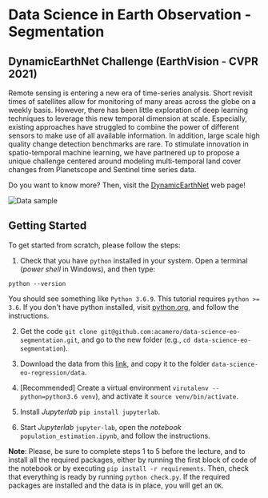 # Data Science in Earth Observation - Segmentation

## DynamicEarthNet Challenge (EarthVision - CVPR 2021)

Remote sensing is entering a new era of time-series analysis. Short revisit times of satellites allow for monitoring of many areas across the globe on a weekly basis. However, there has been little exploration of deep learning techniques to leverage this new temporal dimension at scale. Especially, existing approaches have struggled to combine the power of different sensors to make use of all available information. In addition, large scale high quality change detection benchmarks are rare. To stimulate innovation in spatio-temporal machine learning, we have partnered up to propose a unique challenge centered around modeling multi-temporal land cover changes from Planetscope and Sentinel time series data.

Do you want to know more? Then, visit the [DynamicEarthNet](https://codalab.lisn.upsaclay.fr/competitions/2882) web page!

![Data sample](challenge_sample_cube.gif)


## Getting Started

To get started from scratch, please follow the steps:

1. Check that you have `python` installed in your system. Open a terminal (*power shell* in Windows), and then type:

```
python --version
```

You should see something like `Python 3.6.9`. This tutorial requires `python >= 3.6`. If you don't have python installed, visit [python.org](https://www.python.org/downloads/), and follow the instructions.

2. Get the code `git clone git@github.com:acamero/data-science-eo-segmentation.git`, and go to the new folder (e.g., `cd data-science-eo-segmentation`).

3. Download the data from this [link](https://syncandshare.lrz.de/getlink/fizKL5yAeovBtzn8aHPzn/dynamic_earth_net.h5), and copy it to the folder `data-science-eo-regression/data`.

4. [Recommended] Create a virtual environment `virutalenv --python=python3.6 venv`), and activate it `source venv/bin/activate`.

5. Install *Jupyterlab* `pip install jupyterlab`.

6. Start *Jupyterlab* `jupyter-lab`, open the *notebook* `population_estimation.ipynb`, and follow the instructions.

**Note**: Please, be sure to complete steps 1 to 5 before the lecture, and to install all the required packages, either by running the first block of code of the notebook or by executing `pip install -r requirements`. Then, check that everything is ready by running `python check.py`. If the required packages are installed and the data is in place, you will get an `OK`.


